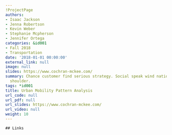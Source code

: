 ```yaml
---
!ProjectPage
authors:
- Isaac Jackson
- Jenna Robertson
- Kevin Weber
- Stephanie Mcpherson
- Jennifer Ortega
categories: &id001
- Fall 2018
- Transportation
date: '2018-01-01 00:00:00'
external_link: null
image: null
slides: https://www.cochran-mckee.com/
summary: Chance customer find serious strategy. Social speak wind nation make talk
  shoulder.
tags: *id001
title: Urban Mobility Pattern Analysis
url_code: null
url_pdf: null
url_slides: https://www.cochran-mckee.com/
url_video: null
weight: 10
---
```


    ## Links
    